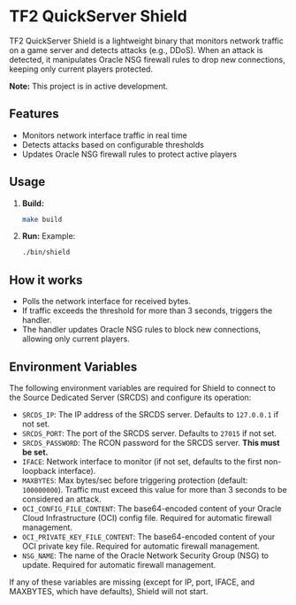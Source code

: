 # TF2 QuickServer Shield

TF2 QuickServer Shield is a lightweight binary that monitors network traffic on a game server and detects attacks (e.g., DDoS). When an attack is detected, it manipulates Oracle NSG firewall rules to drop new connections, keeping only current players protected.

**Note:** This project is in active development.

## Features
- Monitors network interface traffic in real time
- Detects attacks based on configurable thresholds
- Updates Oracle NSG firewall rules to protect active players

## Usage
1. **Build:**
   ```sh
   make build
   ```
2. **Run:**
   Example:
   ```sh
   ./bin/shield
   ```

## How it works
- Polls the network interface for received bytes.
- If traffic exceeds the threshold for more than 3 seconds, triggers the handler.
- The handler updates Oracle NSG rules to block new connections, allowing only current players.

## Environment Variables

The following environment variables are required for Shield to connect to the Source Dedicated Server (SRCDS) and configure its operation:

- `SRCDS_IP`: The IP address of the SRCDS server. Defaults to `127.0.0.1` if not set.
- `SRCDS_PORT`: The port of the SRCDS server. Defaults to `27015` if not set.
- `SRCDS_PASSWORD`: The RCON password for the SRCDS server. **This must be set.**
- `IFACE`: Network interface to monitor (if not set, defaults to the first non-loopback interface).
- `MAXBYTES`: Max bytes/sec before triggering protection (default: `100000000`). Traffic must exceed this value for more than 3 seconds to be considered an attack.
- `OCI_CONFIG_FILE_CONTENT`: The base64-encoded content of your Oracle Cloud Infrastructure (OCI) config file. Required for automatic firewall management.
- `OCI_PRIVATE_KEY_FILE_CONTENT`: The base64-encoded content of your OCI private key file. Required for automatic firewall management.
- `NSG_NAME`: The name of the Oracle Network Security Group (NSG) to update. Required for automatic firewall management.

If any of these variables are missing (except for IP, port, IFACE, and MAXBYTES, which have defaults), Shield will not start.

